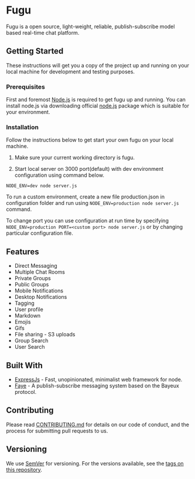 # Fugu

Fugu is a open source, light-weight, reliable, publish-subscribe model based real-time chat platform.

## Getting Started

These instructions will get you a copy of the project up and running on your local machine for development and testing purposes.

### Prerequisites

First and foremost [Node.js](https://nodejs.org/en/download/) is required to get fugu up and running.
You can install node.js via downloading official [node.js](https://nodejs.org/en/download/) package which is suitable for your environment.


### Installation

Follow the instructions below to get start your own fugu on your local machine.

1. Make sure your current working directory is fugu.

2. Start local server on 3000 port(default) with  dev environment configuration using command below.

  ```
  NODE_ENV=dev node server.js
  ```

 To run a custom  environment, create a new file production.json in configuration folder and run using  ```NODE_ENV=production node server.js``` command.

 To change port you can use configuration at run time by specifying  ```NODE_ENV=production PORT=<custom port> node server.js``` or by changing particular configuration file.

## Features

- Direct Messaging
- Multiple Chat Rooms
- Private Groups
- Public Groups
- Mobile Notifications
- Desktop Notifications
- Tagging
- User profile
- Markdown
- Emojis
- Gifs
- File sharing - S3 uploads
- Group Search
- User Search


## Built With

* [ExpressJs](https://github.com/expressjs/express) - Fast, unopinionated, minimalist web framework for node.
* [Faye](https://github.com/faye/faye) - A publish-subscribe messaging system based on the Bayeux protocol.

## Contributing

Please read [CONTRIBUTING.md](https://) for details on our code of conduct, and the process for submitting pull requests to us.

## Versioning

We use [SemVer](http://semver.org/) for versioning. For the versions available, see the [tags on this repository](https://github.com/Jungle-Works/fugu/tags).

